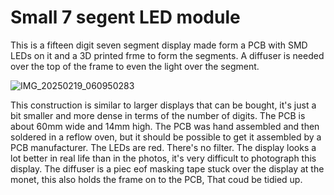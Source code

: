 # Small 7 segent LED module

This is a fifteen digit seven segment display made form a PCB with SMD LEDs on it and a 3D printed frme to form the segments. A diffuser is needed over the top of the frame to even the light over the segment.

![IMG_20250219_060950283](https://github.com/user-attachments/assets/a8055375-177a-45fe-b45d-4ddbb33da729)

This construction is similar to larger displays that can be bought, it's just a bit smaller and more dense in terms of the number of digits. The PCB is about 60mm wide and 14mm high. The PCB was hand assembled and then soldered in a reflow oven, but it should be possible to get it assembled by a PCB manufacturer. The LEDs are red. There's no filter. The display looks a lot better in real life than in the photos, it's very difficult to photograph this display. The diffuser is a piec eof masking tape stuck over the display at the monet, this also holds the frame on to the PCB, That coud be tidied up.
